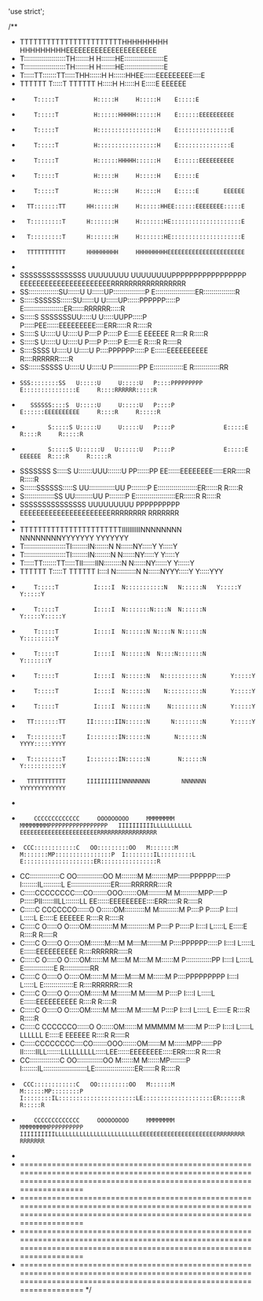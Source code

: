 'use strict';

/**
 * TTTTTTTTTTTTTTTTTTTTTTTHHHHHHHHH     HHHHHHHHHEEEEEEEEEEEEEEEEEEEEEE
 * T:::::::::::::::::::::TH:::::::H     H:::::::HE::::::::::::::::::::E
 * T:::::::::::::::::::::TH:::::::H     H:::::::HE::::::::::::::::::::E
 * T:::::TT:::::::TT:::::THH::::::H     H::::::HHEE::::::EEEEEEEEE::::E
 * TTTTTT  T:::::T  TTTTTT  H:::::H     H:::::H    E:::::E       EEEEEE
 *         T:::::T          H:::::H     H:::::H    E:::::E
 *         T:::::T          H::::::HHHHH::::::H    E::::::EEEEEEEEEE
 *         T:::::T          H:::::::::::::::::H    E:::::::::::::::E
 *         T:::::T          H:::::::::::::::::H    E:::::::::::::::E
 *         T:::::T          H::::::HHHHH::::::H    E::::::EEEEEEEEEE
 *         T:::::T          H:::::H     H:::::H    E:::::E
 *         T:::::T          H:::::H     H:::::H    E:::::E       EEEEEE
 *       TT:::::::TT      HH::::::H     H::::::HHEE::::::EEEEEEEE:::::E
 *       T:::::::::T      H:::::::H     H:::::::HE::::::::::::::::::::E
 *       T:::::::::T      H:::::::H     H:::::::HE::::::::::::::::::::E
 *       TTTTTTTTTTT      HHHHHHHHH     HHHHHHHHHEEEEEEEEEEEEEEEEEEEEEE
 *
 *    SSSSSSSSSSSSSSS UUUUUUUU     UUUUUUUUPPPPPPPPPPPPPPPPP   EEEEEEEEEEEEEEEEEEEEEERRRRRRRRRRRRRRRRR
 *  SS:::::::::::::::SU::::::U     U::::::UP::::::::::::::::P  E::::::::::::::::::::ER::::::::::::::::R
 * S:::::SSSSSS::::::SU::::::U     U::::::UP::::::PPPPPP:::::P E::::::::::::::::::::ER::::::RRRRRR:::::R
 * S:::::S     SSSSSSSUU:::::U     U:::::UUPP:::::P     P:::::PEE::::::EEEEEEEEE::::ERR:::::R     R:::::R
 * S:::::S             U:::::U     U:::::U   P::::P     P:::::P  E:::::E       EEEEEE  R::::R     R:::::R
 * S:::::S             U:::::U     U:::::U   P::::P     P:::::P  E:::::E               R::::R     R:::::R
 *  S::::SSSS          U:::::U     U:::::U   P::::PPPPPP:::::P   E::::::EEEEEEEEEE     R::::RRRRRR:::::R
 *   SS::::::SSSSS     U:::::U     U:::::U   P:::::::::::::PP    E:::::::::::::::E     R:::::::::::::RR
 *     SSS::::::::SS   U:::::U     U:::::U   P::::PPPPPPPPP      E:::::::::::::::E     R::::RRRRRR:::::R
 *        SSSSSS::::S  U:::::U     U:::::U   P::::P              E::::::EEEEEEEEEE     R::::R     R:::::R
 *             S:::::S U:::::U     U:::::U   P::::P              E:::::E               R::::R     R:::::R
 *             S:::::S U::::::U   U::::::U   P::::P              E:::::E       EEEEEE  R::::R     R:::::R
 * SSSSSSS     S:::::S U:::::::UUU:::::::U PP::::::PP          EE::::::EEEEEEEE:::::ERR:::::R     R:::::R
 * S::::::SSSSSS:::::S  UU:::::::::::::UU  P::::::::P          E::::::::::::::::::::ER::::::R     R:::::R
 * S:::::::::::::::SS     UU:::::::::UU    P::::::::P          E::::::::::::::::::::ER::::::R     R:::::R
 *  SSSSSSSSSSSSSSS         UUUUUUUUU      PPPPPPPPPP          EEEEEEEEEEEEEEEEEEEEEERRRRRRRR     RRRRRRR
 *
 * TTTTTTTTTTTTTTTTTTTTTTTIIIIIIIIIINNNNNNNN        NNNNNNNNYYYYYYY       YYYYYYY
 * T:::::::::::::::::::::TI::::::::IN:::::::N       N::::::NY:::::Y       Y:::::Y
 * T:::::::::::::::::::::TI::::::::IN::::::::N      N::::::NY:::::Y       Y:::::Y
 * T:::::TT:::::::TT:::::TII::::::IIN:::::::::N     N::::::NY::::::Y     Y::::::Y
 * TTTTTT  T:::::T  TTTTTT  I::::I  N::::::::::N    N::::::NYYY:::::Y   Y:::::YYY
 *         T:::::T          I::::I  N:::::::::::N   N::::::N   Y:::::Y Y:::::Y
 *         T:::::T          I::::I  N:::::::N::::N  N::::::N    Y:::::Y:::::Y
 *         T:::::T          I::::I  N::::::N N::::N N::::::N     Y:::::::::Y
 *         T:::::T          I::::I  N::::::N  N::::N:::::::N      Y:::::::Y
 *         T:::::T          I::::I  N::::::N   N:::::::::::N       Y:::::Y
 *         T:::::T          I::::I  N::::::N    N::::::::::N       Y:::::Y
 *         T:::::T          I::::I  N::::::N     N:::::::::N       Y:::::Y
 *       TT:::::::TT      II::::::IIN::::::N      N::::::::N       Y:::::Y
 *       T:::::::::T      I::::::::IN::::::N       N:::::::N    YYYY:::::YYYY
 *       T:::::::::T      I::::::::IN::::::N        N::::::N    Y:::::::::::Y
 *       TTTTTTTTTTT      IIIIIIIIIINNNNNNNN         NNNNNNN    YYYYYYYYYYYYY
 *
 *         CCCCCCCCCCCCC     OOOOOOOOO     MMMMMMMM               MMMMMMMMPPPPPPPPPPPPPPPPP   IIIIIIIIIILLLLLLLLLLL             EEEEEEEEEEEEEEEEEEEEEERRRRRRRRRRRRRRRRR
 *      CCC::::::::::::C   OO:::::::::OO   M:::::::M             M:::::::MP::::::::::::::::P  I::::::::IL:::::::::L             E::::::::::::::::::::ER::::::::::::::::R
 *    CC:::::::::::::::C OO:::::::::::::OO M::::::::M           M::::::::MP::::::PPPPPP:::::P I::::::::IL:::::::::L             E::::::::::::::::::::ER::::::RRRRRR:::::R
 *   C:::::CCCCCCCC::::CO:::::::OOO:::::::OM:::::::::M         M:::::::::MPP:::::P     P:::::PII::::::IILL:::::::LL             EE::::::EEEEEEEEE::::ERR:::::R     R:::::R
 *  C:::::C       CCCCCCO::::::O   O::::::OM::::::::::M       M::::::::::M  P::::P     P:::::P  I::::I    L:::::L                 E:::::E       EEEEEE  R::::R     R:::::R
 * C:::::C              O:::::O     O:::::OM:::::::::::M     M:::::::::::M  P::::P     P:::::P  I::::I    L:::::L                 E:::::E               R::::R     R:::::R
 * C:::::C              O:::::O     O:::::OM:::::::M::::M   M::::M:::::::M  P::::PPPPPP:::::P   I::::I    L:::::L                 E::::::EEEEEEEEEE     R::::RRRRRR:::::R
 * C:::::C              O:::::O     O:::::OM::::::M M::::M M::::M M::::::M  P:::::::::::::PP    I::::I    L:::::L                 E:::::::::::::::E     R:::::::::::::RR
 * C:::::C              O:::::O     O:::::OM::::::M  M::::M::::M  M::::::M  P::::PPPPPPPPP      I::::I    L:::::L                 E:::::::::::::::E     R::::RRRRRR:::::R
 * C:::::C              O:::::O     O:::::OM::::::M   M:::::::M   M::::::M  P::::P              I::::I    L:::::L                 E::::::EEEEEEEEEE     R::::R     R:::::R
 * C:::::C              O:::::O     O:::::OM::::::M    M:::::M    M::::::M  P::::P              I::::I    L:::::L                 E:::::E               R::::R     R:::::R
 *  C:::::C       CCCCCCO::::::O   O::::::OM::::::M     MMMMM     M::::::M  P::::P              I::::I    L:::::L         LLLLLL  E:::::E       EEEEEE  R::::R     R:::::R
 *   C:::::CCCCCCCC::::CO:::::::OOO:::::::OM::::::M               M::::::MPP::::::PP          II::::::IILL:::::::LLLLLLLLL:::::LEE::::::EEEEEEEE:::::ERR:::::R     R:::::R
 *    CC:::::::::::::::C OO:::::::::::::OO M::::::M               M::::::MP::::::::P          I::::::::IL::::::::::::::::::::::LE::::::::::::::::::::ER::::::R     R:::::R
 *      CCC::::::::::::C   OO:::::::::OO   M::::::M               M::::::MP::::::::P          I::::::::IL::::::::::::::::::::::LE::::::::::::::::::::ER::::::R     R:::::R
 *         CCCCCCCCCCCCC     OOOOOOOOO     MMMMMMMM               MMMMMMMMPPPPPPPPPP          IIIIIIIIIILLLLLLLLLLLLLLLLLLLLLLLLEEEEEEEEEEEEEEEEEEEEEERRRRRRRR     RRRRRRR
 *
 * =======================================================================================================================================================================
 * =======================================================================================================================================================================
 * =======================================================================================================================================================================
 * =======================================================================================================================================================================
 */
